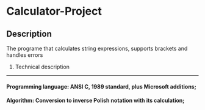 # Calculator-Project

Description
-----------

The programe that calculates string expressions, supports brackets and handles errors


1. Technical description
---------------------

#### Programming language: ANSI C, 1989 standard, plus Microsoft additions;
#### Algorithm: Conversion to inverse Polish notation with its calculation;


